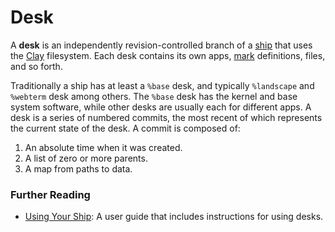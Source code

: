 # Desk

A **desk** is an independently revision-controlled branch of a [ship](ship) that uses the [Clay](clay) filesystem. Each desk contains its own apps, [mark](mark) definitions, files, and so forth.

Traditionally a ship has at least a `%base` desk, and typically `%landscape` and `%webterm` desk among others. The `%base` desk has the kernel and base system software, while other desks are usually each for different apps. A desk is a series of numbered commits, the most recent of which represents the current state of the desk. A commit is composed of:

1. An absolute time when it was created.
2. A list of zero or more parents.
3. A map from paths to data.

### Further Reading

- [Using Your Ship](https://urbit.org/using/os/filesystem): A user guide that includes instructions for using desks.
